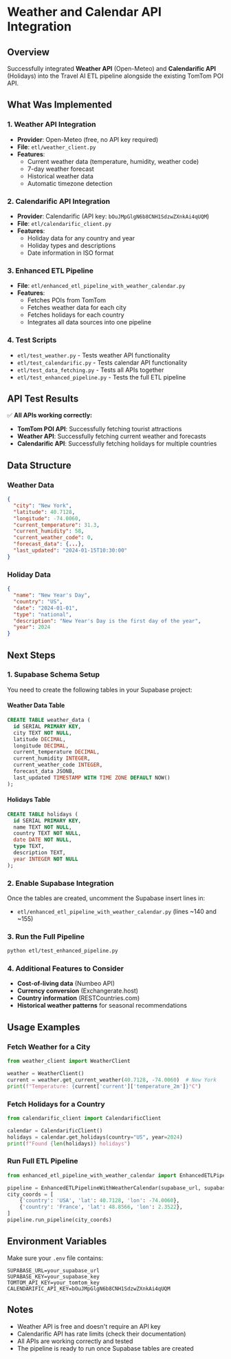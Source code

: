 # Weather and Calendar API Integration

## Overview
Successfully integrated **Weather API** (Open-Meteo) and **Calendarific API** (Holidays) into the Travel AI ETL pipeline alongside the existing TomTom POI API.

## What Was Implemented

### 1. Weather API Integration
- **Provider**: Open-Meteo (free, no API key required)
- **File**: `etl/weather_client.py`
- **Features**:
  - Current weather data (temperature, humidity, weather code)
  - 7-day weather forecast
  - Historical weather data
  - Automatic timezone detection

### 2. Calendarific API Integration
- **Provider**: Calendarific (API key: `bOuJMpGlgN6b8CNH1SdzwZXnkAi4qUQM`)
- **File**: `etl/calendarific_client.py`
- **Features**:
  - Holiday data for any country and year
  - Holiday types and descriptions
  - Date information in ISO format

### 3. Enhanced ETL Pipeline
- **File**: `etl/enhanced_etl_pipeline_with_weather_calendar.py`
- **Features**:
  - Fetches POIs from TomTom
  - Fetches weather data for each city
  - Fetches holidays for each country
  - Integrates all data sources into one pipeline

### 4. Test Scripts
- `etl/test_weather.py` - Tests weather API functionality
- `etl/test_calendarific.py` - Tests calendar API functionality
- `etl/test_data_fetching.py` - Tests all APIs together
- `etl/test_enhanced_pipeline.py` - Tests the full ETL pipeline

## API Test Results

✅ **All APIs working correctly:**
- **TomTom POI API**: Successfully fetching tourist attractions
- **Weather API**: Successfully fetching current weather and forecasts
- **Calendarific API**: Successfully fetching holidays for multiple countries

## Data Structure

### Weather Data
```json
{
  "city": "New York",
  "latitude": 40.7128,
  "longitude": -74.0060,
  "current_temperature": 31.3,
  "current_humidity": 58,
  "current_weather_code": 0,
  "forecast_data": {...},
  "last_updated": "2024-01-15T10:30:00"
}
```

### Holiday Data
```json
{
  "name": "New Year's Day",
  "country": "US",
  "date": "2024-01-01",
  "type": "national",
  "description": "New Year's Day is the first day of the year",
  "year": 2024
}
```

## Next Steps

### 1. Supabase Schema Setup
You need to create the following tables in your Supabase project:

#### Weather Data Table
```sql
CREATE TABLE weather_data (
  id SERIAL PRIMARY KEY,
  city TEXT NOT NULL,
  latitude DECIMAL,
  longitude DECIMAL,
  current_temperature DECIMAL,
  current_humidity INTEGER,
  current_weather_code INTEGER,
  forecast_data JSONB,
  last_updated TIMESTAMP WITH TIME ZONE DEFAULT NOW()
);
```

#### Holidays Table
```sql
CREATE TABLE holidays (
  id SERIAL PRIMARY KEY,
  name TEXT NOT NULL,
  country TEXT NOT NULL,
  date DATE NOT NULL,
  type TEXT,
  description TEXT,
  year INTEGER NOT NULL
);
```

### 2. Enable Supabase Integration
Once the tables are created, uncomment the Supabase insert lines in:
- `etl/enhanced_etl_pipeline_with_weather_calendar.py` (lines ~140 and ~155)

### 3. Run the Full Pipeline
```bash
python etl/test_enhanced_pipeline.py
```

### 4. Additional Features to Consider
- **Cost-of-living data** (Numbeo API)
- **Currency conversion** (Exchangerate.host)
- **Country information** (RESTCountries.com)
- **Historical weather patterns** for seasonal recommendations

## Usage Examples

### Fetch Weather for a City
```python
from weather_client import WeatherClient

weather = WeatherClient()
current = weather.get_current_weather(40.7128, -74.0060)  # New York
print(f"Temperature: {current['current']['temperature_2m']}°C")
```

### Fetch Holidays for a Country
```python
from calendarific_client import CalendarificClient

calendar = CalendarificClient()
holidays = calendar.get_holidays(country="US", year=2024)
print(f"Found {len(holidays)} holidays")
```

### Run Full ETL Pipeline
```python
from enhanced_etl_pipeline_with_weather_calendar import EnhancedETLPipelineWithWeatherCalendar

pipeline = EnhancedETLPipelineWithWeatherCalendar(supabase_url, supabase_key)
city_coords = [
    {'country': 'USA', 'lat': 40.7128, 'lon': -74.0060},
    {'country': 'France', 'lat': 48.8566, 'lon': 2.3522},
]
pipeline.run_pipeline(city_coords)
```

## Environment Variables
Make sure your `.env` file contains:
```
SUPABASE_URL=your_supabase_url
SUPABASE_KEY=your_supabase_key
TOMTOM_API_KEY=your_tomtom_key
CALENDARIFIC_API_KEY=bOuJMpGlgN6b8CNH1SdzwZXnkAi4qUQM
```

## Notes
- Weather API is free and doesn't require an API key
- Calendarific API has rate limits (check their documentation)
- All APIs are working correctly and tested
- The pipeline is ready to run once Supabase tables are created 